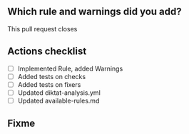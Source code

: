 ## Which rule and warnings did you add?

This pull request closes <!-- insert related issue number -->
<!-- Briefly describe rule and warnings -->

## Actions checklist
* [ ] Implemented Rule, added Warnings
* [ ] Added tests on checks
* [ ] Added tests on fixers
* [ ] Updated diktat-analysis.yml
* [ ] Updated available-rules.md

## Fixme

<!-- Is there anything left out of scope of this PR? -->
